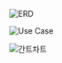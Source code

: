 ![ERD](https://github.com/user-attachments/assets/715e9383-b971-4147-a64c-7a0c18ba2019)

![Use Case](https://github.com/user-attachments/assets/1e8c193f-54cf-46e2-96aa-34155fa59995)

![간트차트](https://github.com/user-attachments/assets/e62c20c8-ef49-42ad-b629-5c87f3706ccb)
